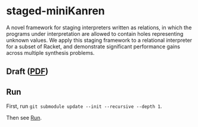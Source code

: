# staged-miniKanren

A novel framework for staging interpreters written as relations, in which the programs under interpretation are allowed to contain holes representing unknown values. We apply this staging framework to a relational interpreter for a subset of Racket, and demonstrate significant performance gains across multiple synthesis problems.

## Draft ([PDF](https://namin.seas.harvard.edu/files/namin/files/staged-mk.pdf))

## Run

First, run `git submodule update --init --recursive --depth 1`.

Then see [Run](RUN.md).





